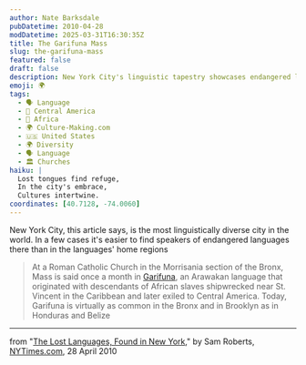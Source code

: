 ```yaml
---
author: Nate Barksdale
pubDatetime: 2010-04-28
modDatetime: 2025-03-31T16:30:35Z
title: The Garifuna Mass
slug: the-garifuna-mass
featured: false
draft: false
description: New York City's linguistic tapestry showcases endangered languages thriving in unexpected places.
emoji: 🌍
tags:
  - 🗣️ Language
  - 🥑 Central America
  - 🦁 Africa
  - 🌍 Culture-Making.com
  - 🇺🇸 United States
  - 🌍 Diversity
  - 🗣️ Language
  - 🏛️ Churches
haiku: |
  Lost tongues find refuge,  
  In the city's embrace,  
  Cultures intertwine.
coordinates: [40.7128, -74.0060]
---
```


New York City, this article says, is the most linguistically diverse city in the world. In a few cases it's easier to find speakers of endangered languages there than in the languages' home regions

> At a Roman Catholic Church in the Morrisania section of the Bronx, Mass is said once a month in [Garifuna](http://web.archive.org/web/20220305075806/https://endangeredlanguagealliance.org/main/language-projects/garifuna), an Arawakan language that originated with descendants of African slaves shipwrecked near St. Vincent in the Caribbean and later exiled to Central America. Today, Garifuna is virtually as common in the Bronx and in Brooklyn as in Honduras and Belize

---

from "[The Lost Languages, Found in New York](http://web.archive.org/web/20231120041811/https://www.nytimes.com/2010/04/29/nyregion/29lost.html?hp)," by Sam Roberts, [NYTimes.com](http://web.archive.org/web/20231120041811/https://www.nytimes.com/2010/04/29/nyregion/29lost.html?hp), 28 April 2010
